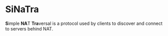SiNaTra
=======

<b>S</b>imple <b>NA</b>T <b>Tra</b>versal is a protocol used by clients to discover and connect to servers behind NAT.